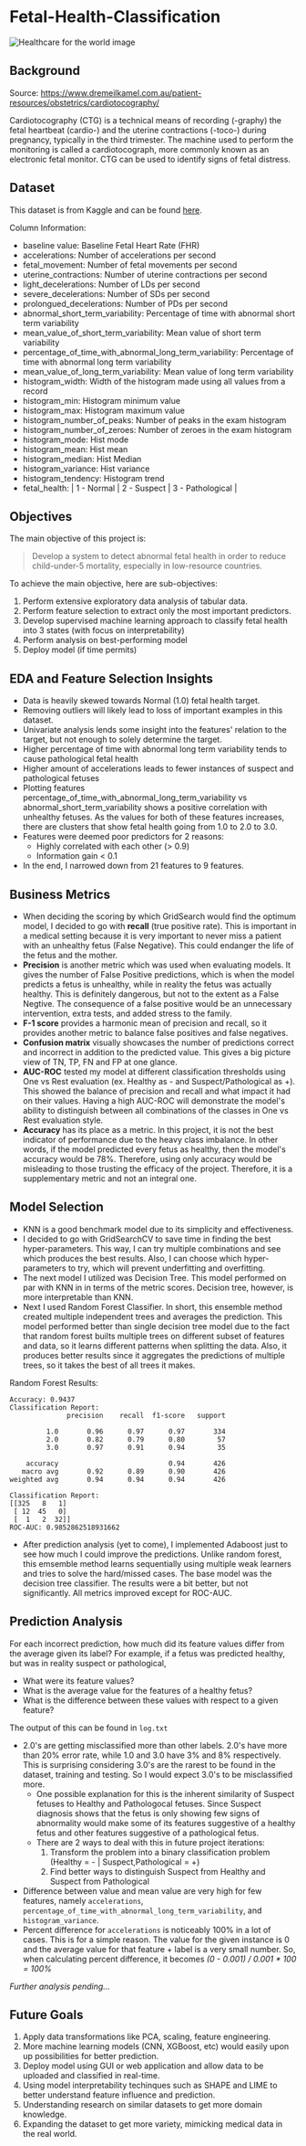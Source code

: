 # Fetal-Health-Classification

![Healthcare for the world image](/images/title_image.jpg)

## Background
Source: https://www.dremeilkamel.com.au/patient-resources/obstetrics/cardiotocography/

Cardiotocography (CTG) is a technical means of recording (-graphy) the fetal heartbeat (cardio-) and the uterine contractions (-toco-) during pregnancy, typically in the third trimester. The machine used to perform the monitoring is called a cardiotocograph, more commonly known as an electronic fetal monitor. CTG can be used to identify signs of fetal distress.

## Dataset

This dataset is from Kaggle and can be found [here](https://www.kaggle.com/datasets/andrewmvd/fetal-health-classification).

Column Information:
- baseline value: Baseline Fetal Heart Rate (FHR)
- accelerations: Number of accelerations per second
- fetal_movement: Number of fetal movements per second
- uterine_contractions: Number of uterine contractions per second
- light_decelerations: Number of LDs per second
- severe_decelerations: Number of SDs per second
- prolongued_decelerations: Number of PDs per second
- abnormal_short_term_variability: Percentage of time with abnormal short term variability
- mean_value_of_short_term_variability: Mean value of short term variability
- percentage_of_time_with_abnormal_long_term_variability: Percentage of time with abnormal long term variability
- mean_value_of_long_term_variability: Mean value of long term variability
- histogram_width: Width of the histogram made using all values from a record
- histogram_min: Histogram minimum value
- histogram_max: Histogram maximum value
- histogram_number_of_peaks: Number of peaks in the exam histogram
- histogram_number_of_zeroes: Number of zeroes in the exam histogram
- histogram_mode: Hist mode
- histogram_mean: Hist mean
- histogram_median: Hist Median
- histogram_variance: Hist variance
- histogram_tendency: Histogram trend
- fetal_health: | 1 - Normal | 2 - Suspect | 3 - Pathological |

## Objectives

The main objective of this project is:
> Develop a system to detect abnormal fetal health in order to reduce child-under-5 mortality, especially in low-resource countries.

To achieve the main objective, here are sub-objectives:
1. Perform extensive exploratory data analysis of tabular data.
2. Perform feature selection to extract only the most important predictors.
3. Develop supervised machine learning approach to classify fetal health into 3 states (with focus on interpretability)
4. Perform analysis on best-performing model
5. Deploy model (if time permits)

## EDA and Feature Selection Insights
- Data is heavily skewed towards Normal (1.0) fetal health target.
- Removing outliers will likely lead to loss of important examples in this dataset.
- Univariate analysis lends some insight into the features' relation to the target, but not enough to solely determine the target.
- Higher percentage of time with abnormal long term variability tends to cause pathological fetal health
- Higher amount of accelerations leads to fewer instances of suspect and pathological fetuses
- Plotting features percentage_of_time_with_abnormal_long_term_variability vs abnormal_short_term_variability shows a positive correlation with unhealthy fetuses. As the values for both of these features increases, there are clusters that show fetal health going from 1.0 to 2.0 to 3.0. 
- Features were deemed poor predictors for 2 reasons:
    - Highly correlated with each other (> 0.9)
    - Information gain < 0.1
- In the end, I narrowed down from 21 features to 9 features.

## Business Metrics
- When deciding the scoring by which GridSearch would find the optimum model, I decided to go with **recall** (true positive rate). This is important in a medical setting because it is very important to never miss a patient with an unhealthy fetus (False Negative). This could endanger the life of the fetus and the mother.
- **Precision** is another metric which was used when evaluating models. It gives the number of False Positive predictions, which is when the model predicts a fetus is unhealthy, while in reality the fetus was actually healthy. This is definitely dangerous, but not to the extent as a False Negtive. The consequence of a false positive would be an unnecessary intervention, extra tests, and added stress to the family.
- **F-1 score** provides a harmonic mean of precision and recall, so it provides another metric to balance false positives and false negatives.
- **Confusion matrix** visually showcases the number of predictions correct and incorrect in addition to the predicted value. This gives a big picture view of TN, TP, FN and FP at one glance. 
- **AUC-ROC** tested my model at different classification thresholds using One vs Rest evaluation (ex. Healthy as - and Suspect/Pathological as +). This showed the balance of precision and recall and what impact it had on their values. Having a high AUC-ROC will demonstrate the model's ability to distinguish between all combinations of the classes in One vs Rest evaluation style.
- **Accuracy** has its place as a metric. In this project, it is not the best indicator of performance due to the heavy class imbalance. In other words, if the model predicted every fetus as healthy, then the model's accuracy would be 78%. Therefore, using only accuracy would be misleading to those trusting the efficacy of the project. Therefore, it is a supplementary metric and not an integral one.

## Model Selection
- KNN is a good benchmark model due to its simplicity and effectiveness.
- I decided to go with GridSearchCV to save time in finding the best hyper-parameters. This way, I can try multiple combinations and see which produces the best results. Also, I can choose which hyper-parameters to try, which will prevent underfitting and overfitting.
- The next model I utilized was Decision Tree. This model performed on par with KNN in in terms of the metric scores. Decision tree, however, is more interpretable than KNN.
- Next I used Random Forest Classifier. In short, this ensemble method created multiple independent trees and averages the prediction. This model performed better than single decision tree model due to the fact that random forest builts multiple trees on different subset of features and data, so it learns different patterns when splitting the data. Also, it produces better results since it aggregates the predictions of multiple trees, so it takes the best of all trees it makes.

Random Forest Results:
```
Accuracy: 0.9437
Classification Report:
              precision    recall  f1-score   support

         1.0       0.96      0.97      0.97       334
         2.0       0.82      0.79      0.80        57
         3.0       0.97      0.91      0.94        35

    accuracy                           0.94       426
   macro avg       0.92      0.89      0.90       426
weighted avg       0.94      0.94      0.94       426

Classification Report:
[[325   8   1]
 [ 12  45   0]
 [  1   2  32]]
ROC-AUC: 0.9852862518931662
```

- After prediction analysis (yet to come), I implemented Adaboost just to see how much I could improve the predictions. Unlike random forest, this emsemble method learns sequentially using multiple weak learners and tries to solve the hard/missed cases. The base model was the decision tree classifier. The results were a bit better, but not significantly. All metrics improved except for ROC-AUC.

## Prediction Analysis
For each incorrect prediction, how much did its feature values differ from the average given its label? For example, if a fetus was predicted healthy, but was in reality suspect or pathological,
- What were its feature values?
- What is the average value for the features of a healthy fetus?
- What is the difference between these values with respect to a given feature?

The output of this can be found in `log.txt`

- 2.0's are getting misclassified more than other labels. 2.0's have more than 20% error rate, while 1.0 and 3.0 have 3% and 8% respectively. This is surprising considering 3.0's are the rarest to be found in the dataset, training and testing. So I would expect 3.0's to be misclassified more.
    - One possible explanation for this is the inherent similarity of Suspect fetuses to Healthy and Pathologocal fetuses. Since Suspect diagnosis shows that the fetus is only showing few signs of abnormality would make some of its features suggestive of a healthy fetus and other features suggestive of a pathological fetus.
    - There are 2 ways to deal with this in future project iterations:
        1. Transform the problem into a binary classification problem (Healthy = - | Suspect,Pathological = +)
        2. Find better ways to distinguish Suspect from Healthy and Suspect from Pathological
- Difference between value and mean value are very high for few features, namely `accelerations`, `percentage_of_time_with_abnormal_long_term_variability`, and `histogram_variance`.
- Percent difference for `accelerations` is noticeably 100% in a lot of cases. This is for a simple reason. The value for the given instance is 0 and the average value for that feature + label is a very small number. So, when calculating percent difference, it becomes _(0 - 0.001) / 0.001 * 100 = 100%_

_Further analysis pending..._

## Future Goals

1. Apply data transformations like PCA, scaling, feature engineering.
2. More machine learning models (CNN, XGBoost, etc) would easily upon up possibilities for better prediction.
3. Deploy model using GUI or web application and allow data to be uploaded and classified in real-time.
4. Using model interpretability techinques such as SHAPE and LIME to better understand feature influence and prediction.
5. Understanding research on similar datasets to get more domain knowledge.
6. Expanding the dataset to get more variety, mimicking medical data in the real world.

